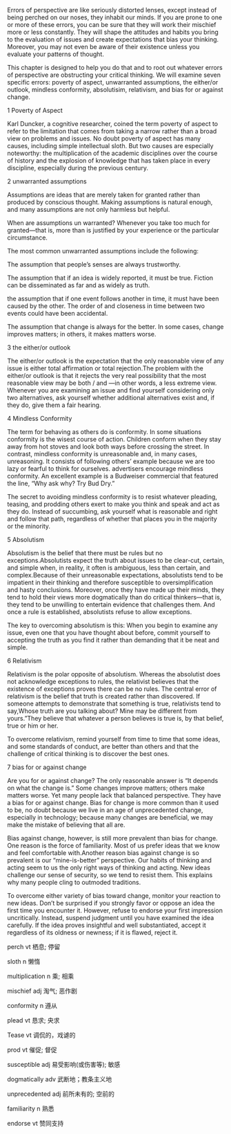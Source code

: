 

Errors of perspective are like seriously distorted lenses, except instead of being perched on our noses, they inhabit our minds. If you are prone to one or more of these errors, you can be sure that they will work their mischief more or less constantly. They will shape the attitudes and habits you bring to the evaluation of issues and create expectations that bias your thinking. Moreover, you may not even be aware of their existence unless you evaluate your patterns of thought. 

This chapter is designed to help you do that and to root out whatever errors of perspective are obstructing your critical thinking. We will examine seven specific errors: poverty of aspect, unwarranted assumptions, the either/or outlook, mindless conformity, absolutisim, relativism, and bias for or against change.

1 Poverty of Aspect

Karl Duncker, a cognitive researcher, coined the term poverty of aspect to refer to the limitation that comes from taking a narrow rather than a broad view on problems and issues. No doubt poverty of aspect has many causes, including simple intellectual sloth. But two causes are especially noteworthy: the multiplication of the academic disciplines over the course of history and the explosion of knowledge that has taken place in every discipline, especially during the previous century.

2 unwarranted assumptions 

Assumptions are ideas that are merely taken for granted rather than produced by conscious thought. Making assumptions is natural enough, and many assumptions are not only harmless but helpful.

When are assumptions un warranted? Whenever you take too much for granted—that is, more than is justified by your experience or the particular circumstance.

The most common unwarranted assumptions include the following: 

The assumption that people’s senses are always trustworthy. 

The assumption that if an idea is widely reported, it must be true. Fiction can be disseminated as far and as widely as truth.

the assumption that if one event follows another in time, it must have been caused by the other. The order of and closeness in time between two events could have been accidental.

The assumption that change is always for the better. In some cases, change improves matters; in others, it makes matters worse.

3 the either/or outlook

The either/or outlook is the expectation that the only reasonable view of any issue is either total affirmation or total rejection.The problem with the either/or outlook is that it rejects the very real possibility that the most reasonable view may be both / and —in other words, a less extreme view. Whenever you are examining an issue and find yourself considering only two alternatives, ask yourself whether additional alternatives exist and, if they do, give them a fair hearing.

4 Mindless Conformity

The term for behaving as others do is conformity. In some situations conformity is the wisest course of action. Children conform when they stay away from hot stoves and look both ways before crossing the street. In contrast, mindless conformity is unreasonable and, in many cases, unreasoning. It consists of following others’ example because we are too lazy or fearful to think for ourselves. advertisers encourage mindless conformity. An excellent example is a Budweiser commercial that featured the line, “Why ask why? Try Bud Dry.”

The secret to avoiding mindless conformity is to resist whatever pleading, teasing, and prodding others exert to make you think and speak and act as they do. Instead of succumbing, ask yourself what is reasonable and right and follow that path, regardless of whether that places you in the majority or the minority.

5 Absolutism

Absolutism is the belief that there must be rules but no exceptions.Absolutists expect the truth about issues to be clear-cut, certain, and simple when, in reality, it often is ambiguous, less than certain, and complex.Because of their unreasonable expectations, absolutists tend to be impatient in their thinking and therefore susceptible to oversimplification and hasty conclusions. Moreover, once they have made up their minds, they tend to hold their views more dogmatically than do critical thinkers—that is, they tend to be unwilling to entertain evidence that challenges them. And once a rule is established, absolutists refuse to allow exceptions.

The key to overcoming absolutism is this: When you begin to examine any issue, even one that you have thought about before, commit yourself to accepting the truth as you find it rather than demanding that it be neat and simple.

6 Relativism

Relativism is the polar opposite of absolutism. Whereas the absolutist does not acknowledge exceptions to rules, the relativist believes that the existence of exceptions proves there can be no rules. The central error of relativism is the belief that truth is created rather than discovered. If someone attempts to demonstrate that something is true, relativists tend to say,Whose truth are you talking about? Mine may be different from yours.”They believe that whatever a person believes is true is, by that belief, true or him or her.

To overcome relativism, remind yourself from time to time that some ideas, and some standards of conduct, are better than others and that the challenge of critical thinking is to discover the best ones.

7 bias for or against change

Are you for or against change? The only reasonable answer is “It depends on what the change is.” Some changes improve matters; others make matters worse. Yet many people lack that balanced perspective. They have a bias for or against change. Bias for change is more common than it used to be, no doubt because we live in an age of unprecedented change, especially in technology; because many changes are beneficial, we may make the mistake of believing that all are.

Bias against change, however, is still more prevalent than bias for change. One reason is the force of familiarity. Most of us prefer ideas that we know and feel comfortable with.Another reason bias against change is so prevalent is our “mine-is-better” perspective. Our habits of thinking and acting seem to us the only right ways of thinking and acting. New ideas challenge our sense of security, so we tend to resist them. This explains why many people cling to outmoded traditions.

To overcome either variety of bias toward change, monitor your reaction to new ideas. Don’t be surprised if you strongly favor or oppose an idea the first time you encounter it. However, refuse to endorse your first impression uncritically. Instead, suspend judgment until you have examined the idea carefully. If the idea proves insightful and well substantiated, accept it regardless of its oldness or newness; if it is flawed, reject it.

perch vt  栖息; 停留

sloth n 懒惰

multiplication n 乘; 相乘

mischief adj 淘气; 恶作剧

conformity n 遵从

plead vt 恳求; 央求

Tease vt 调侃的，戏谑的

prod vt 催促; 督促

susceptible adj 易受影响(或伤害等); 敏感

dogmatically adv 武断地；教条主义地

unprecedented adj 前所未有的; 空前的

familiarity n 熟悉

endorse vt   赞同支持





